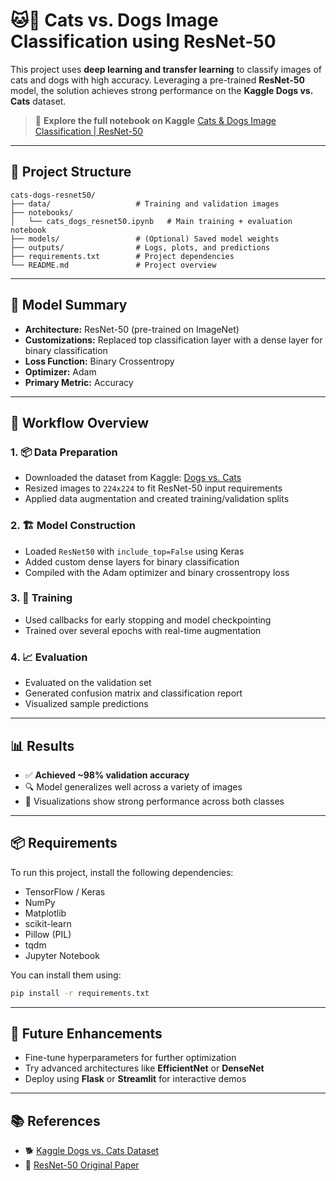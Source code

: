 # 🐱🐶 Cats vs. Dogs Image Classification using ResNet-50

This project uses **deep learning and transfer learning** to classify images of cats and dogs with high accuracy. Leveraging a pre-trained **ResNet-50** model, the solution achieves strong performance on the **Kaggle Dogs vs. Cats** dataset.

> 📎 **Explore the full notebook on Kaggle**
> [Cats & Dogs Image Classification | ResNet-50]([https://www.kaggle.com/code/lykin22/cats-dogs-image-classification-resnet-50](https://www.kaggle.com/code/khann095/msba-session002-ujjwalkhanna))

---

## 📁 Project Structure

```
cats-dogs-resnet50/
├── data/                   # Training and validation images
├── notebooks/
│   └── cats_dogs_resnet50.ipynb   # Main training + evaluation notebook
├── models/                 # (Optional) Saved model weights
├── outputs/                # Logs, plots, and predictions
├── requirements.txt        # Project dependencies
└── README.md               # Project overview
```

---

## 🧠 Model Summary

* **Architecture:** ResNet-50 (pre-trained on ImageNet)
* **Customizations:** Replaced top classification layer with a dense layer for binary classification
* **Loss Function:** Binary Crossentropy
* **Optimizer:** Adam
* **Primary Metric:** Accuracy

---

## 🧪 Workflow Overview

### 1. 📦 Data Preparation

* Downloaded the dataset from Kaggle: [Dogs vs. Cats](https://www.kaggle.com/competitions/dogs-vs-cats/data)
* Resized images to `224x224` to fit ResNet-50 input requirements
* Applied data augmentation and created training/validation splits

### 2. 🏗️ Model Construction

* Loaded `ResNet50` with `include_top=False` using Keras
* Added custom dense layers for binary classification
* Compiled with the Adam optimizer and binary crossentropy loss

### 3. 🚂 Training

* Used callbacks for early stopping and model checkpointing
* Trained over several epochs with real-time augmentation

### 4. 📈 Evaluation

* Evaluated on the validation set
* Generated confusion matrix and classification report
* Visualized sample predictions

---

## 📊 Results

* ✅ **Achieved \~98% validation accuracy**
* 🔍 Model generalizes well across a variety of images
* 📸 Visualizations show strong performance across both classes

---

## 📦 Requirements

To run this project, install the following dependencies:

* TensorFlow / Keras
* NumPy
* Matplotlib
* scikit-learn
* Pillow (PIL)
* tqdm
* Jupyter Notebook

You can install them using:

```bash
pip install -r requirements.txt
```

---

## 🚀 Future Enhancements

* Fine-tune hyperparameters for further optimization
* Try advanced architectures like **EfficientNet** or **DenseNet**
* Deploy using **Flask** or **Streamlit** for interactive demos

---

## 📚 References

* 🐕 [Kaggle Dogs vs. Cats Dataset](https://www.kaggle.com/competitions/dogs-vs-cats-redux-kernels-edition)
* 📄 [ResNet-50 Original Paper](https://arxiv.org/abs/1512.03385)

